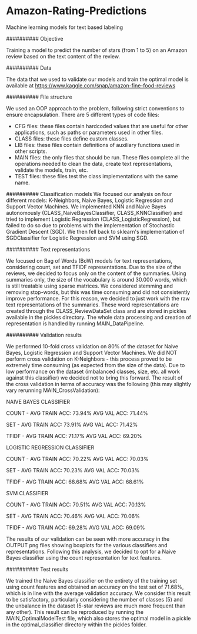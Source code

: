 # Amazon-Rating-Predictions
Machine learning models for text based labeling

########## Objective

Training a model to predict the number of stars (from 1 to 5) on an Amazon review based on the text content of the review.

########## Data

The data that we used to validate our models and train the optimal model is available at
https://www.kaggle.com/snap/amazon-fine-food-reviews

########## File structure

We used an OOP approach to the problem, following strict conventions to ensure encapsulation. There are 5 different types of code files:
- CFG files: these files contain hardcoded values that are useful for other applications, such as paths or parameters used in other files.
- CLASS files: these files define custom classes.
- LIB files: these files contain definitions of auxiliary functions used in other scripts.
- MAIN files: the only files that should be run. These files complete all the operations needed to clean the data, create text
              representations, validate the models, train, etc.
- TEST files: these files test the class implementations with the same name.

########## Classification models
We focused our analysis on four different models: K-Neighbors, Naive Bayes, Logistic Regression and Support Vector Machines.
We implemented KNN and Naive Bayes autonomously (CLASS_NaiveBayesClassifier, CLASS_KNNClassifier) and tried to implement Logistic 
Regression (CLASS_LogisticRegression), but failed to do so due to problems with the implementation of Stochastic Gradient Descent (SGD).
We then fell back to sklearn's implementation of SGDClassifier for Logistic Regression and SVM using SGD.

########## Text representations

We focused on Bag of Words (BoW) models for text representations, considering count, set and TFIDF representations. Due to the size of
the reviews, we decided to focus only on the content of the summaries. Using summaries only, the size of the vocabulary is around
30.000 words, which is still treatable using sparse matrices. We considered stemming and removing stop-words, but this was time consuming
and did not consistently improve performance. For this reason, we decided to just work with the raw text representations of the summaries.
These word representations are created through the CLASS_ReviewDataSet class and are stored in pickles available in the pickles directory.
The whole data processing and creation of representation is handled by running MAIN_DataPipeline.

########## Validation results

We performed 10-fold cross validation on 80% of the dataset for Naive Bayes, Logistic Regression and Support Vector Machines. We did NOT
perform cross validation on K-Neighbors - this process proved to be extremely time consuming (as expected from the size of the data). Due 
to low performance on the dataset (imbalanced classes, size, etc. all work against this classifier) we decided not to bring this forward.
The result of the cross validation in terms of accuracy was the following (this may slightly vary rerunning MAIN_CrossValidation):

NAIVE BAYES CLASSIFIER

COUNT - AVG TRAIN ACC: 73.94% AVG VAL ACC: 71.44%

SET - AVG TRAIN ACC: 73.91% AVG VAL ACC: 71.42%

TFIDF - AVG TRAIN ACC: 71.17% AVG VAL ACC: 69.20%


LOGISTIC REGRESSION CLASSIFIER

COUNT - AVG TRAIN ACC: 70.22% AVG VAL ACC: 70.03%

SET - AVG TRAIN ACC: 70.23% AVG VAL ACC: 70.03%

TFIDF - AVG TRAIN ACC: 68.68% AVG VAL ACC: 68.61%


SVM CLASSIFIER

COUNT - AVG TRAIN ACC: 70.51% AVG VAL ACC: 70.13%

SET - AVG TRAIN ACC: 70.46% AVG VAL ACC: 70.06%

TFIDF - AVG TRAIN ACC: 69.28% AVG VAL ACC: 69.09%


The results of our validation can be seen with more accuracy in the OUTPUT png files showing boxplots for the various classifiers
and representations. Following this analysis, we decided to opt for a Naive Bayes classifier using the count representation for
text features.

########## Test results

We trained the Naive Bayes classifier on the entirety of the training set using count features and obtained an accuracy on the test
set of 71.68%, which is in line with the average validation accuracy. We consider this result to be satisfactory, particularly
considering the number of classes (5) and the unbalance in the dataset (5-star reviews are much more frequent than any other). This
result can be reproduced by running the MAIN_OptimalModelTest file, which also stores the optimal model in a pickle in the 
optimal_classifier directory within the pickles folder.
